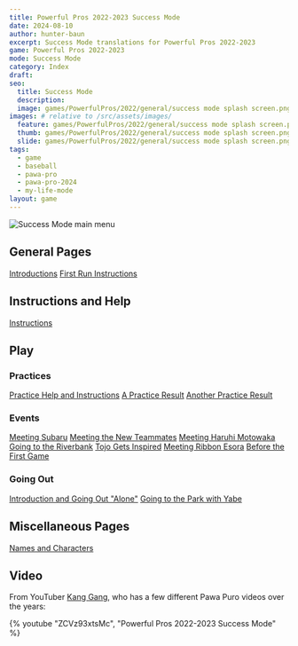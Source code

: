 ```yaml
---
title: Powerful Pros 2022-2023 Success Mode
date: 2024-08-10
author: hunter-baun
excerpt: Success Mode translations for Powerful Pros 2022-2023
game: Powerful Pros 2022-2023
mode: Success Mode
category: Index
draft: 
seo:
  title: Success Mode
  description:
  image: games/PowerfulPros/2022/general/success mode splash screen.png
images: # relative to /src/assets/images/
  feature: games/PowerfulPros/2022/general/success mode splash screen.png
  thumb: games/PowerfulPros/2022/general/success mode splash screen.png
  slide: games/PowerfulPros/2022/general/success mode splash screen.png
tags:
  - game
  - baseball
  - pawa-pro
  - pawa-pro-2024
  - my-life-mode
layout: game
---
```


![Success Mode main menu](</assets/images/games/PowerfulPros/2022/general/success mode main menu.png>)

## General Pages
[Introductions](<Play/Start/Introduction>)
[First Run Instructions](<First Run Instructions>)

## Instructions and Help
[Instructions](Instructions)

## Play

### Practices
[Practice Help and Instructions](<Play/Practices/Help-Instructions>)
[A Practice Result](<Play/Practices/1/Result>)
[Another Practice Result](<Play/Practices/2/Event - Strict Manager>)

### Events
[Meeting Subaru](<Play/Start/Subaru Meeting>)
[Meeting the New Teammates](<Play/Practices/1/Event - Meeting the new teammates>)
[Meeting Haruhi Motowaka](<Play/Events/Meeting Haruhi Motowaka>)
[Going to the Riverbank](<Play/Events/Riverbank>)
[Tojo Gets Inspired](<Play/Events/Tojo Gets Inspired/>)
[Meeting Ribbon Esora](<Play/Events/Meeting Ribbon Esora>)
[Before the First Game](<Play/Events/Before First Game>)

### Going Out
[Introduction and Going Out "Alone"](<Play/Going Out/Introduction>)
[Going to the Park with Yabe](<Play/Going Out/Park With Yabe>)

## Miscellaneous Pages

[Names and Characters](<Names>)

## Video

From YouTuber [Kang Gang](https://www.youtube.com/@kanggang9802), who has a few different Pawa Puro videos over the years:

{% youtube "ZCVz93xtsMc", "Powerful Pros 2022-2023 Success Mode" %}

